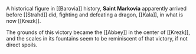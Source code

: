 A historical figure in [[Barovia]] history, **Saint Markovia** apparently arrived before [[Strahd]] did, fighting and defeating a dragon, [[Kala]], in what is now [[Krezk]].

The grounds of this victory became the [[Abbey]] in the center of [[Krezk]], and the scales in its fountains seem to be reminiscent of that victory, if not direct spoils.


